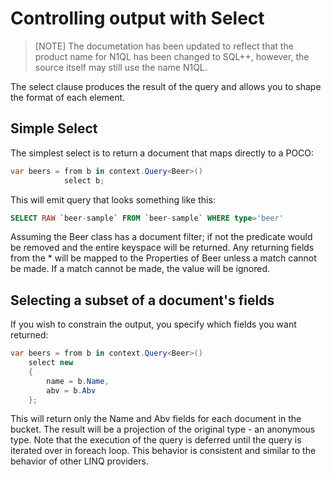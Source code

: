  # Controlling output with Select

> [NOTE]
> The documetation has been updated to reflect that the product name for N1QL has been changed to SQL++, however, the source itself may still use the name N1QL.

The select clause produces the result of the query and allows you to shape the format of each element.

## Simple Select

The simplest select is to return a document that maps directly to a POCO:

```cs
var beers = from b in context.Query<Beer>()
            select b;
```

This will emit query that looks something like this:

```sql
SELECT RAW `beer-sample` FROM `beer-sample` WHERE type='beer'
```

Assuming the Beer class has a document filter; if not the predicate would be removed and the entire keyspace will be returned. Any returning fields from the * will be mapped to the Properties of Beer unless a match cannot be made. If a match cannot be made, the value will be ignored.

## Selecting a subset of a document's fields

If you wish to constrain the output, you specify which fields you want returned:

```cs
var beers = from b in context.Query<Beer>()
    select new
    {
        name = b.Name,
        abv = b.Abv
    };
```

This will return only the Name and Abv fields for each document in the bucket. The result will be a projection of the original type - an anonymous type. Note that the execution of the query is deferred until the query is iterated over in foreach loop. This behavior is consistent and similar to the behavior of other LINQ providers.
